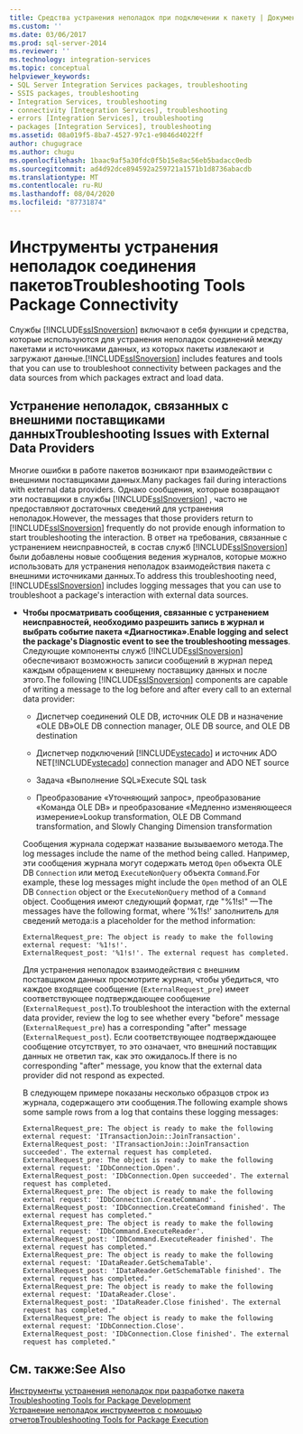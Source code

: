 ```yaml
---
title: Средства устранения неполадок при подключении к пакету | Документация Майкрософт
ms.custom: ''
ms.date: 03/06/2017
ms.prod: sql-server-2014
ms.reviewer: ''
ms.technology: integration-services
ms.topic: conceptual
helpviewer_keywords:
- SQL Server Integration Services packages, troubleshooting
- SSIS packages, troubleshooting
- Integration Services, troubleshooting
- connectivity [Integration Services], troubleshooting
- errors [Integration Services], troubleshooting
- packages [Integration Services], troubleshooting
ms.assetid: 08a019f5-8ba7-4527-97c1-e9846d4022ff
author: chugugrace
ms.author: chugu
ms.openlocfilehash: 1baac9af5a30fdc0f5b15e8ac56eb5badacc0edb
ms.sourcegitcommit: ad4d92dce894592a259721a1571b1d8736abacdb
ms.translationtype: MT
ms.contentlocale: ru-RU
ms.lasthandoff: 08/04/2020
ms.locfileid: "87731874"
---
```

# <a name="troubleshooting-tools-package-connectivity"></a><span data-ttu-id="743b8-102">Инструменты устранения неполадок соединения пакетов</span><span class="sxs-lookup"><span data-stu-id="743b8-102">Troubleshooting Tools Package Connectivity</span></span>
  <span data-ttu-id="743b8-103">Службы [!INCLUDE[ssISnoversion](../../includes/ssisnoversion-md.md)] включают в себя функции и средства, которые используются для устранения неполадок соединений между пакетами и источниками данных, из которых пакеты извлекают и загружают данные.</span><span class="sxs-lookup"><span data-stu-id="743b8-103">[!INCLUDE[ssISnoversion](../../includes/ssisnoversion-md.md)] includes features and tools that you can use to troubleshoot connectivity between packages and the data sources from which packages extract and load data.</span></span>  
  
## <a name="troubleshooting-issues-with-external-data-providers"></a><span data-ttu-id="743b8-104">Устранение неполадок, связанных с внешними поставщиками данных</span><span class="sxs-lookup"><span data-stu-id="743b8-104">Troubleshooting Issues with External Data Providers</span></span>  
 <span data-ttu-id="743b8-105">Многие ошибки в работе пакетов возникают при взаимодействии с внешними поставщиками данных.</span><span class="sxs-lookup"><span data-stu-id="743b8-105">Many packages fail during interactions with external data providers.</span></span> <span data-ttu-id="743b8-106">Однако сообщения, которые возвращают эти поставщики в службы [!INCLUDE[ssISnoversion](../../includes/ssisnoversion-md.md)] , часто не предоставляют достаточных сведений для устранения неполадок.</span><span class="sxs-lookup"><span data-stu-id="743b8-106">However, the messages that those providers return to [!INCLUDE[ssISnoversion](../../includes/ssisnoversion-md.md)] frequently do not provide enough information to start troubleshooting the interaction.</span></span> <span data-ttu-id="743b8-107">В ответ на требования, связанные с устранением неисправностей, в состав служб [!INCLUDE[ssISnoversion](../../includes/ssisnoversion-md.md)] были добавлены новые сообщения ведения журналов, которые можно использовать для устранения неполадок взаимодействия пакета с внешними источниками данных.</span><span class="sxs-lookup"><span data-stu-id="743b8-107">To address this troubleshooting need, [!INCLUDE[ssISnoversion](../../includes/ssisnoversion-md.md)] includes logging messages that you can use to troubleshoot a package's interaction with external data sources.</span></span>  
  
-   <span data-ttu-id="743b8-108">**Чтобы просматривать сообщения, связанные с устранением неисправностей, необходимо разрешить запись в журнал и выбрать событие пакета «Диагностика».**</span><span class="sxs-lookup"><span data-stu-id="743b8-108">**Enable logging and select the package's Diagnostic event to see the troubleshooting messages**.</span></span> <span data-ttu-id="743b8-109">Следующие компоненты служб [!INCLUDE[ssISnoversion](../../includes/ssisnoversion-md.md)] обеспечивают возможность записи сообщений в журнал перед каждым обращением к внешнему поставщику данных и после этого.</span><span class="sxs-lookup"><span data-stu-id="743b8-109">The following [!INCLUDE[ssISnoversion](../../includes/ssisnoversion-md.md)] components are capable of writing a message to the log before and after every call to an external data provider:</span></span>  
  
    -   <span data-ttu-id="743b8-110">Диспетчер соединений OLE DB, источник OLE DB и назначение «OLE DB»</span><span class="sxs-lookup"><span data-stu-id="743b8-110">OLE DB connection manager, OLE DB source, and OLE DB destination</span></span>  
  
    -   <span data-ttu-id="743b8-111">Диспетчер подключений [!INCLUDE[vstecado](../../includes/vstecado-md.md)] и источник ADO NET</span><span class="sxs-lookup"><span data-stu-id="743b8-111">[!INCLUDE[vstecado](../../includes/vstecado-md.md)] connection manager and ADO NET source</span></span>  
  
    -   <span data-ttu-id="743b8-112">Задача «Выполнение SQL»</span><span class="sxs-lookup"><span data-stu-id="743b8-112">Execute SQL task</span></span>  
  
    -   <span data-ttu-id="743b8-113">Преобразование «Уточняющий запрос», преобразование «Команда OLE DB» и преобразование «Медленно изменяющееся измерение»</span><span class="sxs-lookup"><span data-stu-id="743b8-113">Lookup transformation, OLE DB Command transformation, and Slowly Changing Dimension transformation</span></span>  
  
     <span data-ttu-id="743b8-114">Сообщения журнала содержат название вызываемого метода.</span><span class="sxs-lookup"><span data-stu-id="743b8-114">The log messages include the name of the method being called.</span></span> <span data-ttu-id="743b8-115">Например, эти сообщения журнала могут содержать метод `Open` объекта OLE DB `Connection` или метод `ExecuteNonQuery` объекта `Command`.</span><span class="sxs-lookup"><span data-stu-id="743b8-115">For example, these log messages might include the `Open` method of an OLE DB `Connection` object or the `ExecuteNonQuery` method of a `Command` object.</span></span> <span data-ttu-id="743b8-116">Сообщения имеют следующий формат, где "%1!s!" —</span><span class="sxs-lookup"><span data-stu-id="743b8-116">The messages have the following format, where '%1!s!'</span></span> <span data-ttu-id="743b8-117">заполнитель для сведений метода:</span><span class="sxs-lookup"><span data-stu-id="743b8-117">is a placeholder for the method information:</span></span>  
  
    ```  
    ExternalRequest_pre: The object is ready to make the following external request: '%1!s!'.  
    ExternalRequest_post: '%1!s!'. The external request has completed.  
    ```  
  
     <span data-ttu-id="743b8-118">Для устранения неполадок взаимодействия с внешним поставщиком данных просмотрите журнал, чтобы убедиться, что каждое входящее сообщение (`ExternalRequest_pre`) имеет соответствующее подтверждающее сообщение (`ExternalRequest_post`).</span><span class="sxs-lookup"><span data-stu-id="743b8-118">To troubleshoot the interaction with the external data provider, review the log to see whether every "before" message (`ExternalRequest_pre`) has a corresponding "after" message (`ExternalRequest_post`).</span></span> <span data-ttu-id="743b8-119">Если соответствующее подтверждающее сообщение отсутствует, то это означает, что внешний поставщик данных не ответил так, как это ожидалось.</span><span class="sxs-lookup"><span data-stu-id="743b8-119">If there is no corresponding "after" message, you know that the external data provider did not respond as expected.</span></span>  
  
     <span data-ttu-id="743b8-120">В следующем примере показаны несколько образцов строк из журнала, содержащего эти сообщения.</span><span class="sxs-lookup"><span data-stu-id="743b8-120">The following example shows some sample rows from a log that contains these logging messages:</span></span>  
  
    ```  
    ExternalRequest_pre: The object is ready to make the following external request: 'ITransactionJoin::JoinTransaction'.  
    ExternalRequest_post: 'ITransactionJoin::JoinTransaction succeeded'. The external request has completed.  
    ExternalRequest_pre: The object is ready to make the following external request: 'IDbConnection.Open'.  
    ExternalRequest_post: 'IDbConnection.Open succeeded'. The external request has completed.  
    ExternalRequest_pre: The object is ready to make the following external request: 'IDbConnection.CreateCommand'.  
    ExternalRequest_post: 'IDbConnection.CreateCommand finished'. The external request has completed."  
    ExternalRequest_pre: The object is ready to make the following external request: 'IDbCommand.ExecuteReader'.  
    ExternalRequest_post: 'IDbCommand.ExecuteReader finished'. The external request has completed."  
    ExternalRequest_pre: The object is ready to make the following external request: 'IDataReader.GetSchemaTable'.  
    ExternalRequest_post: 'IDataReader.GetSchemaTable finished'. The external request has completed."  
    ExternalRequest_pre: The object is ready to make the following external request: 'IDataReader.Close'.  
    ExternalRequest_post: 'IDataReader.Close finished'. The external request has completed."  
    ExternalRequest_pre: The object is ready to make the following external request: 'IDbConnection.Close'.  
    ExternalRequest_post: 'IDbConnection.Close finished'. The external request has completed."  
    ```  
  
## <a name="see-also"></a><span data-ttu-id="743b8-121">См. также:</span><span class="sxs-lookup"><span data-stu-id="743b8-121">See Also</span></span>  
 <span data-ttu-id="743b8-122">[Инструменты устранения неполадок при разработке пакета](troubleshooting-tools-for-package-development.md) </span><span class="sxs-lookup"><span data-stu-id="743b8-122">[Troubleshooting Tools for Package Development](troubleshooting-tools-for-package-development.md) </span></span>  
 [<span data-ttu-id="743b8-123">Устранение неполадок инструментов с помощью отчетов</span><span class="sxs-lookup"><span data-stu-id="743b8-123">Troubleshooting Tools for Package Execution</span></span>](troubleshooting-tools-for-package-execution.md)  
  
  
